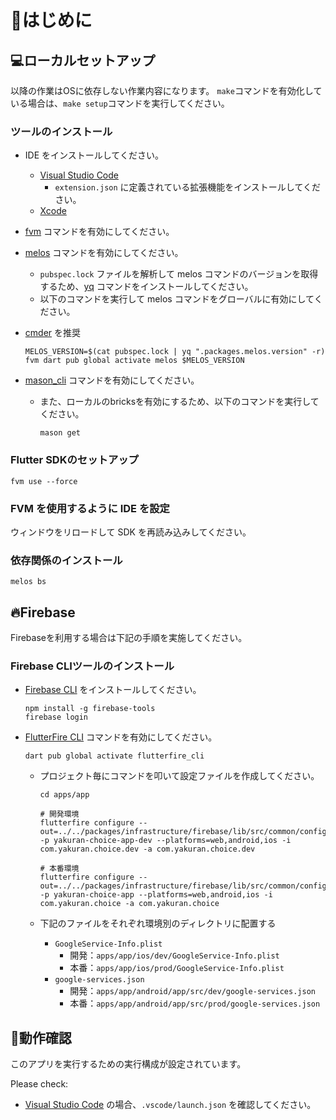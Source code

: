 # 🔰はじめに

## 💻ローカルセットアップ

以降の作業はOSに依存しない作業内容になります。
`make`コマンドを有効化している場合は、`make setup`コマンドを実行してください。

### ツールのインストール

- IDE をインストールしてください。
  - [Visual Studio Code]
    - `extension.json` に定義されている拡張機能をインストールしてください。
  - [Xcode]
- [fvm] コマンドを有効にしてください。
- [melos] コマンドを有効にしてください。
  - `pubspec.lock` ファイルを解析して melos コマンドのバージョンを取得するため、[yq] コマンドをインストールしてください。
  - 以下のコマンドを実行して melos コマンドをグローバルに有効にしてください。
- [cmder] を推奨

    ```shell
    MELOS_VERSION=$(cat pubspec.lock | yq ".packages.melos.version" -r)
    fvm dart pub global activate melos $MELOS_VERSION
    ```

- [mason_cli] コマンドを有効にしてください。
  - また、ローカルのbricksを有効にするため、以下のコマンドを実行してください。

    ```shell
    mason get
    ```

### Flutter SDKのセットアップ

```shell
fvm use --force
```

### FVM を使用するように IDE を設定

ウィンドウをリロードして SDK を再読み込みしてください。

### 依存関係のインストール

```shell
melos bs
```

## 🔥Firebase

Firebaseを利用する場合は下記の手順を実施してください。

### Firebase CLIツールのインストール

- [Firebase CLI] をインストールしてください。

    ```shell
    npm install -g firebase-tools
    firebase login
    ```

- [FlutterFire CLI] コマンドを有効にしてください。

    ```shell
    dart pub global activate flutterfire_cli
    ```
  
  - プロジェクト毎にコマンドを叩いて設定ファイルを作成してください。

    ```shell
    cd apps/app

    # 開発環境
    flutterfire configure --out=../../packages/infrastructure/firebase/lib/src/common/config/firebase_options_dev.dart -p yakuran-choice-app-dev --platforms=web,android,ios -i com.yakuran.choice.dev -a com.yakuran.choice.dev

    # 本番環境
    flutterfire configure --out=../../packages/infrastructure/firebase/lib/src/common/config/firebase_options.dart -p yakuran-choice-app --platforms=web,android,ios -i com.yakuran.choice -a com.yakuran.choice
    ```
  
  - 下記のファイルをそれぞれ環境別のディレクトリに配置する
    - `GoogleService-Info.plist`
      - 開発：`apps/app/ios/dev/GoogleService-Info.plist`
      - 本番：`apps/app/ios/prod/GoogleService-Info.plist`
    - `google-services.json`
      - 開発：`apps/app/android/app/src/dev/google-services.json`
      - 本番：`apps/app/android/app/src/prod/google-services.json`

## 📱動作確認

このアプリを実行するための実行構成が設定されています。

Please check:

- [Visual Studio Code] の場合、`.vscode/launch.json` を確認してください。
<!-- Links -->

[Visual Studio Code]: https://code.visualstudio.com/

[Xcode]: https://developer.apple.com/xcode/

[fvm]: https://fvm.app/

[melos]: https://melos.invertase.dev/

[mason_cli]: https://pub.dev/packages/mason_cli

[yq]: https://github.com/mikefarah/yq

[cmder]: https://github.com/cmderdev/cmder/wiki/Seamless-VS-Code-Integration

[Firebase CLI]: https://firebase.google.com/docs/cli?hl=ja

[FlutterFire CLI]: https://firebase.google.com/docs/flutter/setup?hl=ja
